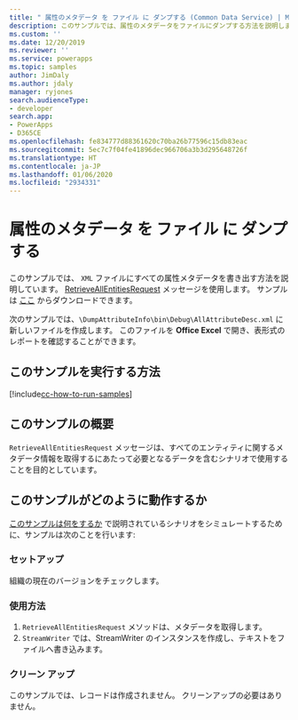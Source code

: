 ```yaml
---
title: " 属性のメタデータ を ファイル に ダンプする (Common Data Service) | Microsoft Docs"
description: このサンプルでは、属性のメタデータをファイルにダンプする方法を説明します。
ms.custom: ''
ms.date: 12/20/2019
ms.reviewer: ''
ms.service: powerapps
ms.topic: samples
author: JimDaly
ms.author: jdaly
manager: ryjones
search.audienceType:
- developer
search.app:
- PowerApps
- D365CE
ms.openlocfilehash: fe834777d88361620c70ba26b77596c15db83eac
ms.sourcegitcommit: 5ec7c7f04fe41896dec966706a3b3d295648726f
ms.translationtype: HT
ms.contentlocale: ja-JP
ms.lasthandoff: 01/06/2020
ms.locfileid: "2934331"
---
```

# <a name="dump-attribute-metadata-information-to-a-file"></a>属性のメタデータ を ファイル に ダンプする

このサンプルでは、 `XML` ファイルにすべての属性メタデータを書き出す方法を説明しています。 [RetrieveAllEntitiesRequest](https://docs.microsoft.com/dotnet/api/microsoft.xrm.sdk.messages.retrieveallentitiesrequest?view=dynamics-general-ce-9) メッセージを使用します。 サンプルは [ここ](https://github.com/microsoft/PowerApps-Samples/tree/master/cds/orgsvc/C%23/DumpAttributeInfo) からダウンロードできます。

次のサンプルでは、`\DumpAttributeInfo\bin\Debug\AllAttributeDesc.xml` に新しいファイルを作成します。 このファイルを **Office Excel** で開き、表形式のレポートを確認することができます。 

## <a name="how-to-run-this-sample"></a>このサンプルを実行する方法

[!include[cc-how-to-run-samples](../../includes/cc-how-to-run-samples.md)]

## <a name="what-this-sample-does"></a>このサンプルの概要

`RetrieveAllEntitiesRequest` メッセージは、すべてのエンティティに関するメタデータ情報を取得するにあたって必要となるデータを含むシナリオで使用することを目的としています。

## <a name="how-this-sample-works"></a>このサンプルがどのように動作するか

[このサンプルは何をするか](#what-this-sample-does) で説明されているシナリオをシミュレートするために、サンプルは次のことを行います:

### <a name="setup"></a>セットアップ

組織の現在のバージョンをチェックします。

### <a name="demonstrate"></a>使用方法

1. `RetrieveAllEntitiesRequest` メソッドは、メタデータを取得します。 
1. `StreamWriter` では、StreamWriter のインスタンスを作成し、テキストをファイルへ書き込みます。

### <a name="clean-up"></a>クリーン アップ

このサンプルでは、レコードは作成されません。 クリーンアップの必要はありません。
